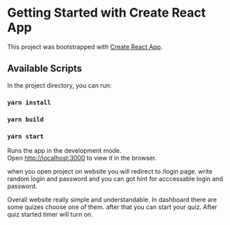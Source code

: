 # Getting Started with Create React App

This project was bootstrapped with [Create React App](https://github.com/facebook/create-react-app).

## Available Scripts

In the project directory, you can run:

### `yarn install`

### `yarn build`

### `yarn start`

Runs the app in the development mode.\
Open [http://localhost:3000](http://localhost:3000) to view it in the browser.

when you open project on website you will redirect to /login page.
write random login and password and you can got hint for acccessable login and password.

Overall website really simple and understandable. In dashboard there are some quizes choose one of them. after that you can start your quiz.
After quiz started timer will turn on.
